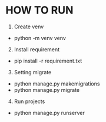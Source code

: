 # HOW TO RUN
1. Create venv
- python -m venv venv
2. Install requirement
- pip install -r requirement.txt
3. Setting migrate
- python manage.py makemigrations
- python manage.py migrate
4. Run projects
- python manage.py runserver